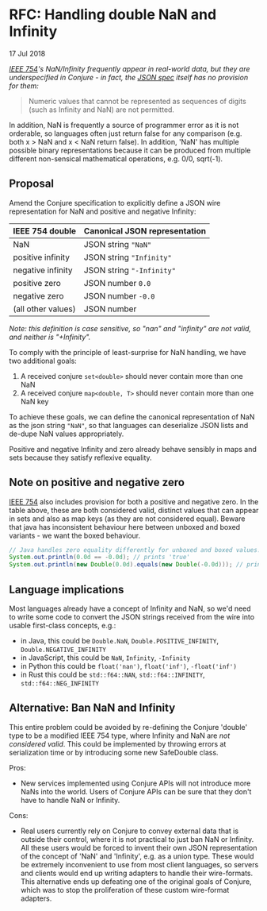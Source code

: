 # RFC: Handling double NaN and Infinity

17 Jul 2018

_[IEEE 754](https://en.wikipedia.org/wiki/IEEE_754)'s NaN/Infinity frequently appear in real-world data, but they are underspecified in Conjure - in fact, the [JSON spec](https://tools.ietf.org/html/rfc4627) itself has no provision for them:_

> Numeric values that cannot be represented as sequences of digits
   (such as Infinity and NaN) are not permitted.

In addition, NaN is frequently a source of programmer error as it is not orderable, so languages often just return false for any comparison (e.g. both x > NaN and x < NaN return false).  In addition, 'NaN' has multiple possible binary representations because it can be produced from multiple different non-sensical mathematical operations, e.g. 0/0, sqrt(-1).

## Proposal

Amend the Conjure specification to explicitly define a JSON wire representation for NaN and positive and negative Infinity:

| IEEE 754 double    | Canonical JSON representation |
|--------------------|-------------------------------|
| NaN                | JSON string `"NaN"`           |
| positive infinity  | JSON string `"Infinity"`      |
| negative infinity  | JSON string `"-Infinity"`     |
| positive zero      | JSON number `0.0`             |
| negative zero      | JSON number `-0.0`            |
| (all other values) | JSON number                   |

_Note: this definition is case sensitive, so "nan" and "infinity" are not valid, and neither is "+Infinity"._

To comply with the principle of least-surprise for NaN handling, we have two additional goals:

1. A received conjure `set<double>` should never contain more than one NaN
2. A received conjure `map<double, T>` should never contain more than one NaN key

To achieve these goals, we can define the canonical representation of NaN as the json string `"NaN"`, so that languages can deserialize JSON lists and de-dupe NaN values appropriately.

Positive and negative Infinity and zero already behave sensibly in maps and sets because they satisfy reflexive equality.

## Note on positive and negative zero

[IEEE 754](https://en.wikipedia.org/wiki/IEEE_754) also includes provision for both a positive and negative zero. In the table above, these are both considered valid, distinct values that can appear in sets and also as map keys (as they are not considered equal). Beware that java has inconsistent behaviour here between unboxed and boxed variants - we want the boxed behaviour.

```java
// Java handles zero equality differently for unboxed and boxed values!
System.out.println(0.0d == -0.0d); // prints 'true'
System.out.println(new Double(0.0d).equals(new Double(-0.0d))); // prints 'false'
```

## Language implications

Most languages already have a concept of Infinity and NaN, so we'd need to write some code to convert the JSON strings received from the wire into usable first-class concepts, e.g.:

* in Java, this could be `Double.NaN`, `Double.POSITIVE_INFINITY`, `Double.NEGATIVE_INFINITY`
* in JavaScript, this could be `NaN`, `Infinity`, `-Infinity`
* in Python this could be `float('nan')`, `float('inf')`, `-float('inf')`
* in Rust this could be `std::f64::NAN`, `std::f64::INFINITY`, `std::f64::NEG_INFINITY`

## Alternative: Ban NaN and Infinity

This entire problem could be avoided by re-defining the Conjure 'double' type to be a modified IEEE 754 type, where Infinity and NaN are _not considered valid_. This could be implemented by throwing errors at serialization time or by introducing some new SafeDouble class.

Pros:

* New services implemented using Conjure APIs will not introduce more NaNs into the world. Users of Conjure APIs can be sure that they don't have to handle NaN or Infinity.

Cons:

* Real users currently rely on Conjure to convey external data that is outside their control, where it is not practical to just ban NaN or Infinity. All these users would be forced to invent their own JSON representation of the concept of 'NaN' and 'Infinity', e.g. as a union type. These would be extremely inconvenient to use from most client languages, so servers and clients would end up writing adapters to handle their wire-formats. This alternative ends up defeating one of the original goals of Conjure, which was to stop the proliferation of these custom wire-format adapters.

